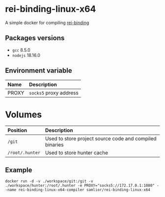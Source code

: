 # rei-binding-linux-x64

A simple docker for compiling [rei-binding](https://github.com/REI-Network/binding)

## Packages versions

- `gcc` 8.5.0
- `nodejs` 18.16.0

## Environment variable

| Name  | Description            |
| :---- | :--------------------- |
| PROXY | `socks5` proxy address |

# Volumes

| Position        | Description                                             |
| :-------------- | :------------------------------------------------------ |
| `/git`          | Used to store project source code and compiled binaries |
| `/root/.hunter` | Used to store hunter cache                              |

## Example

```shell
docker run -d -v ./workspace/git:/git -v ./workspace/hunter:/root/.hunter -e PROXY="socks5://172.17.0.1:1080" --name rei-binding-linux-x64-compiler samlior/rei-binding-linux-x64
```
